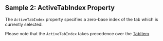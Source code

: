 ## Sample 2: ActiveTabIndex Property

The `ActiveTabIndex` property specifies a zero-base index of the tab which is currently selected.

Please note that the `ActiveTabIndex` takes precedence over the [TabItem](~/controls/bootstrap/TabItem)  